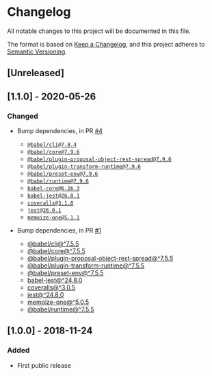 # Changelog

All notable changes to this project will be documented in this file.

The format is based on [Keep a Changelog](https://keepachangelog.com/en/1.0.0/),
and this project adheres to [Semantic Versioning](https://semver.org/spec/v2.0.0.html).

## [Unreleased]

## [1.1.0] - 2020-05-26

### Changed

- Bump dependencies, in PR [#4](https://github.com/compulim/memoize-one-with-dispose/pull/4)
   - [`@babel/cli@7.8.4`](https://npmjs.com/package/@babel/cli)
   - [`@babel/core@7.9.6`](https://npmjs.com/package/@babel/core)
   - [`@babel/plugin-proposal-object-rest-spread@7.9.6`](https://npmjs.com/package/@babel/plugin-proposal-object-rest-spread)
   - [`@babel/plugin-transform-runtime@7.9.6`](https://npmjs.com/package/@babel/plugin-transform-runtime)
   - [`@babel/preset-env@7.9.6`](https://npmjs.com/package/@babel/preset-env)
   - [`@babel/runtime@7.9.6`](https://npmjs.com/package/@babel/runtime)
   - [`babel-core@6.26.3`](https://npmjs.com/package/babel-core)
   - [`babel-jest@26.0.1`](https://npmjs.com/package/babel-jest)
   - [`coveralls@3.1.0`](https://npmjs.com/package/coveralls)
   - [`jest@26.0.1`](https://npmjs.com/package/jest)
   - [`memoize-one@5.1.1`](https://npmjs.com/package/memoize-one)

- Bump dependencies, in PR [#1](https://github.com/compulim/memoize-one-with-dispose/pull/1)
   - [@babel/cli@^7.5.5](https://www.npmjs.com/package/@babel/cli)
   - [@babel/core@^7.5.5](https://www.npmjs.com/package/@babel/core)
   - [@babel/plugin-proposal-object-rest-spread@^7.5.5](https://www.npmjs.com/package/@babel/plugin-proposal-object-rest-spread)
   - [@babel/plugin-transform-runtime@^7.5.5](https://www.npmjs.com/package/@babel/plugin-transform-runtime)
   - [@babel/preset-env@^7.5.5](https://www.npmjs.com/package/@babel/preset-env)
   - [babel-jest@^24.8.0](https://www.npmjs.com/package/babel-jest)
   - [coveralls@^3.0.5](https://www.npmjs.com/package/coveralls)
   - [jest@^24.8.0](https://www.npmjs.com/package/jest)
   - [memoize-one@^5.0.5](https://www.npmjs.com/package/memoize-one)
   - [@babel/runtime@^7.5.5](https://www.npmjs.com/package/@babel/runtime)

## [1.0.0] - 2018-11-24

### Added

- First public release
